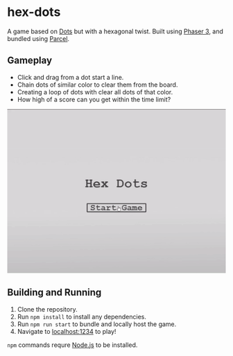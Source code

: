 # hex-dots

A game based on [Dots](https://www.youtube.com/watch?v=2X1s4aMSUrE) but with a hexagonal twist. Built using [Phaser 3](https://phaser.io/phaser3), and bundled using [Parcel](https://parceljs.org/).

## Gameplay

* Click and drag from a dot start a line.
* Chain dots of similar color to clear them from the board.
* Creating a loop of dots with clear all dots of that color.
* How high of a score can you get within the time limit?

![](gameplay.gif)

## Building and Running

1. Clone the repository.
2. Run `npm install` to install any dependencies.
3. Run `npm run start` to bundle and locally host the game.
4. Navigate to [localhost:1234](localhost:1234) to play!

`npm` commands requre [Node.js](https://nodejs.org) to be installed.

